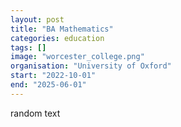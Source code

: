 ```yaml
---
layout: post
title: "BA Mathematics"
categories: education
tags: []
image: "worcester_college.png"
organisation: "University of Oxford"
start: "2022-10-01"
end: "2025-06-01"
---
```


random text